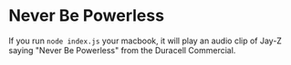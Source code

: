 # Never Be Powerless

If you run `node index.js` your macbook, it will play an audio clip of Jay-Z saying "Never Be Powerless" from the Duracell Commercial.
